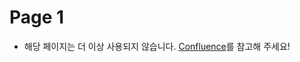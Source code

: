 # Page 1

- 해당 페이지는 더 이상 사용되지 않습니다. [Confluence](https://ascentkorea.atlassian.net/wiki/spaces/CJHZ/pages/397606925/Features)를 참고해 주세요!